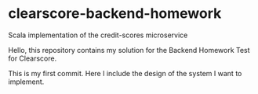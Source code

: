 # clearscore-backend-homework
Scala implementation of the credit-scores microservice

Hello, this repository contains my solution for the Backend Homework Test for Clearscore.

This is my first commit. Here I include the design of the system I want to implement.
